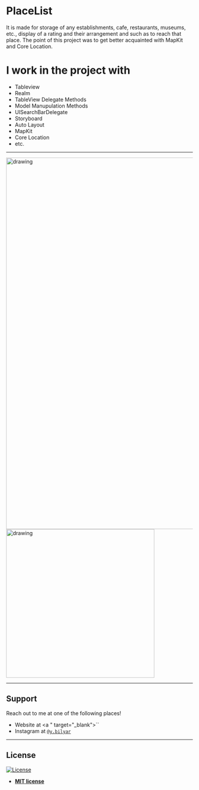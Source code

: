 # PlaceList

It is made for storage of any establishments, cafe, restaurants, museums, etc., display of a rating and their arrangement and such as to reach that place. 
The point of this project was to get better acquainted with MapKit and Core Location. 


# I work in the project with




- Tableview
- Realm 
- TableView Delegate Methods
- Model Manupulation Methods
- UISearchBarDelegate
- Storyboard
- Auto Layout
- MapKit
- Core Location
- etc.





---
<img src="https://i.imgur.com/CtHKRyZ.png" alt="drawing" width="1000"/>
<img src="https://i.imgur.com/zlfNuYj.png" alt="drawing" width="400"/>





---

## Support

Reach out to me at one of the following places!

- Website at <a " target="_blank">``</a>
- Instagram at <a href="https://www.instagram.com/y.bilyar/" target="_blank">`@y.bilyar`</a>


---



## License

[![License](http://img.shields.io/:license-mit-blue.svg?style=flat-square)](http://badges.mit-license.org)

- **[MIT license](http://opensource.org/licenses/mit-license.php)**

